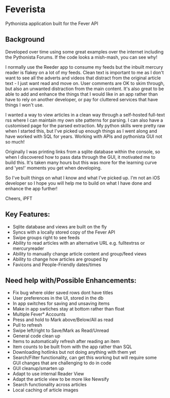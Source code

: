 # Feverista

Pythonista application built for the Fever API

## Background
Developed over time using some great examples over the internet including the Pythonista Forums. If the code looks a mish-mash, you can see why!

I normally use the Reeder app to consume my feeds but the inbuilt mercury reader is flakey on a lot of my feeds. Clean text is important to me as I don't want to see all the adverts and videos that distract from the original article text - I just want read and move on. User comments are OK to skim through, but also an unwanted distraction from the main content. It's also great to be able to add and enhance the things that I would like in an app rather than have to rely on another developer, or pay for cluttered services that have things I won't use.

I wanted a way to view articles in a clean way through a self-hosted full-text rss where I can maintain my own site patterns for parsing. I can also have a customised page for the parsed extraction. My python skills were pretty raw when I started this, but I've picked up enough things as I went along and have worked with SQL for years. Working with APIs and pythonista GUI not so much!

Originally I was printing links from a sqlite database within the console, so when I discovered how to pass data through the GUI, it motivated me to build this. It's taken many hours but this was more for the learning curve and 'yes!' moments you get when developing.

So I've built things on what I know and what I've picked up. I'm not an iOS developer so I hope you will help me to build on what I have done and enhance the app further!

Cheers, iPFT

## Key Features:
* Sqlite database and views are built on the fly
* Syncs with a locally stored copy of the Fever API
* Swipe groups right to see feeds
* Ability to read articles with an alternative URL e.g. fulltextrss or mercuryreader
* Ability to manually change article content and group/feed views
* Ability to change how articles are grouped by
* Favicons and People-Friendly dates/times

## Need help with/Possible Enhancements:
* Fix bug where older saved rows dont have titles
* User preferences in the UI, stored in the db
* In app switches for saving and unsaving items
* Make in app swtiches stay at bottom rather than float
* Multiple Fever° Accounts
* Press and hold to Mark above/Below/All as read
* Pull to refresh
* Swipe left/right to Save/Mark as Read/Unread
* General code clean up
* Items to automatically refresh after reading an item
* Item counts to be built from with the app rather than SQL
* Downloading hotlinks but not doing anything with them yet
* Search/Filter functionality, can get this working but will require some GUI changes that are challenging to do in code
* GUI cleanup/smarten up
* Adapt to use internal Reader View
* Adapt the article view to be more like Newsify
* Search functionality across articles
* Local caching of article images
